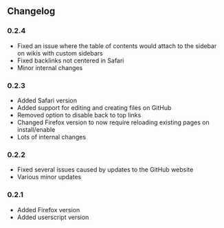## Changelog

### 0.2.4

- Fixed an issue where the table of contents would attach to the sidebar on wikis with custom sidebars
- Fixed backlinks not centered in Safari
- Minor internal changes

### 0.2.3

- Added Safari version
- Added support for editing and creating files on GitHub
- Removed option to disable back to top links
- Changed Firefox version to now require reloading existing pages on install/enable
- Lots of internal changes

### 0.2.2

- Fixed several issues caused by updates to the GitHub website
- Various minor updates

### 0.2.1

- Added Firefox version
- Added userscript version
